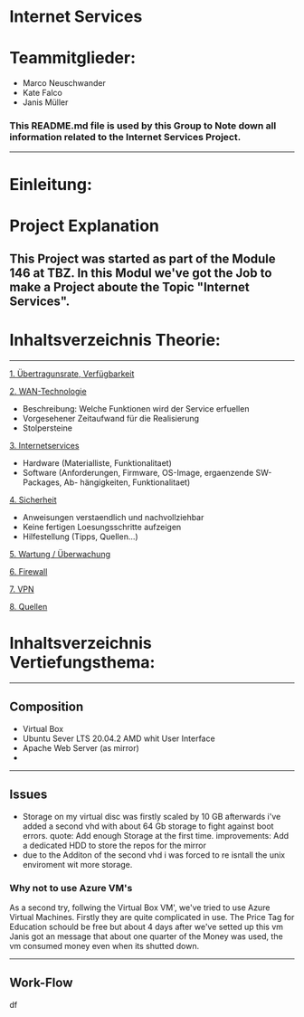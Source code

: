 # Internet Services
# Teammitglieder: 
- Marco Neuschwander
- Kate Falco
- Janis Müller
### This README.md file is used by this Group to Note down all information related to the Internet Services Project.
---
# Einleitung: 
# Project Explanation 
This Project was started as part of the Module 146 at TBZ. In this Modul we've got the Job to make a Project aboute the Topic "Internet Services".
---
# Inhaltsverzeichnis Theorie: 
-------------------
[1. Übertragunsrate, Verfügbarkeit](Theorie/Übertragunsrate.md "1. Übertragunsrate, Verfügbarkeit")


[2. WAN-Technologie](Theorie/WAN-Technologie.md "2. WAN-Technologie")
   - Beschreibung: Welche Funktionen wird der Service erfuellen
   - Vorgesehener Zeitaufwand für die Realisierung
   - Stolpersteine

[3. Internetservices](Theorie/Internetservices.md  "3. Internetservices" )
   - Hardware (Materialliste, Funktionalitaet)
   - Software (Anforderungen, Firmware, OS-Image, ergaenzende SW-Packages, Ab-
	hängigkeiten, Funktionalitaet)
	
	
[4. Sicherheit](Theorie/Sicherheit.md "4. Sicherheit")
   - Anweisungen verstaendlich und nachvollziehbar
   - Keine fertigen Loesungsschritte aufzeigen
   - Hilfestellung (Tipps, Quellen...)

[5. Wartung / Überwachung](Theorie/Wartung.md "5. Wartung / Überwachung")

[6. Firewall](Theorie/Firewall.md  "6. Firewall")

[7. VPN](Theorie/VPN.md "7. VPN")

[8. Quellen](Theorie/Quellen.md "8. Quellen" )
 

# Inhaltsverzeichnis Vertiefungsthema: 
---
## Composition
- Virtual Box
- Ubuntu Sever LTS 20.04.2 AMD whit User Interface
- Apache Web Server (as mirror)
- 
---
## Issues

- Storage on my virtual disc was firstly scaled by 10 GB afterwards i've added a second vhd with about 64 Gb storage to fight against boot errors. 
quote: Add enough Storage at the first time.
improvements: Add a dedicated HDD to store the repos for the mirror
- due to the Additon of the second vhd i was forced to re isntall the unix enviroment wit more storage.

### Why not to use Azure VM's
As a second try, follwing the Virtual Box VM', we've tried to use Azure Virtual Machines. Firstly they are quite complicated in use. The Price Tag for Education schould be free but about 4 days after we've setted up this vm Janis got an message that about one quarter of the Money was used, the vm consumed money even when its shutted down. 

---

## Work-Flow
df
